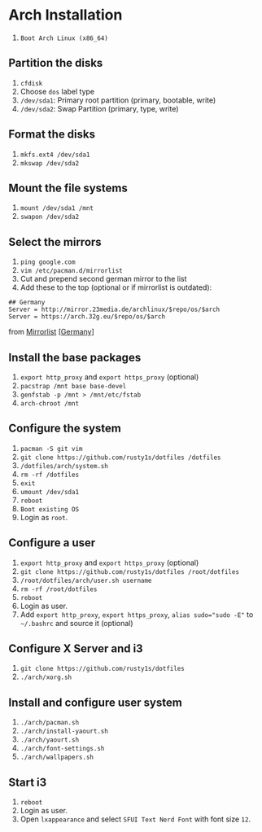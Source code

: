 # Arch Installation

1. `Boot Arch Linux (x86_64)`

## Partition the disks

1. `cfdisk`
1. Choose `dos` label type
1. `/dev/sda1`: Primary root partition (primary, bootable, write)
1. `/dev/sda2`: Swap Partition (primary, type, write)

## Format the disks

1. `mkfs.ext4 /dev/sda1`
1. `mkswap /dev/sda2`

## Mount the file systems

1. `mount /dev/sda1 /mnt`
1. `swapon /dev/sda2`

## Select the mirrors

1. `ping google.com`
1. `vim /etc/pacman.d/mirrorlist`
1. Cut and prepend second german mirror to the list
1. Add these to the top (optional or if mirrorlist is outdated):
```
## Germany
Server = http://mirror.23media.de/archlinux/$repo/os/$arch
Server = https://arch.32g.eu/$repo/os/$arch
```
from [Mirrorlist](https://www.archlinux.org/mirrorlist/) [[Germany](https://www.archlinux.org/mirrorlist/?country=DE&protocol=http&protocol=https&ip_version=4)]

## Install the base packages

1. `export http_proxy` and `export https_proxy` (optional)
1. `pacstrap /mnt base base-devel`
1. `genfstab -p /mnt > /mnt/etc/fstab`
1. `arch-chroot /mnt`

## Configure the system

1. `pacman -S git vim`
1. `git clone https://github.com/rusty1s/dotfiles /dotfiles`
1. `/dotfiles/arch/system.sh`
1. `rm -rf /dotfiles`
1. `exit`
1. `umount /dev/sda1`
1. `reboot`
1. `Boot existing OS`
1. Login as `root`.

## Configure a user

1. `export http_proxy` and `export https_proxy` (optional)
1. `git clone https://github.com/rusty1s/dotfiles /root/dotfiles`
1. `/root/dotfiles/arch/user.sh username`
1. `rm -rf /root/dotfiles`
1. `reboot`
1. Login as user.
1. Add `export http_proxy`, `export https_proxy`, `alias sudo="sudo -E"` to `~/.bashrc` and source it (optional)

## Configure X Server and i3

1. `git clone https://github.com/rusty1s/dotfiles`
1. `./arch/xorg.sh`

## Install and configure user system

1. `./arch/pacman.sh`
1. `./arch/install-yaourt.sh`
1. `./arch/yaourt.sh`
1. `./arch/font-settings.sh`
1. `./arch/wallpapers.sh`

## Start i3

1. `reboot`
1. Login as user.
1. Open `lxappearance` and select `SFUI Text Nerd Font` with font size `12`.
